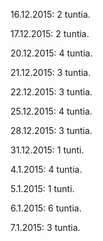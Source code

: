 16.12.2015: 2 tuntia.

17.12.2015: 2 tuntia.

20.12.2015: 4 tuntia.

21.12.2015: 3 tuntia.

22.12.2015: 3 tuntia.

25.12.2015: 4 tuntia.

28.12.2015: 3 tuntia.

31.12.2015: 1 tunti.

4.1.2015: 4 tuntia.

5.1.2015: 1 tunti.

6.1.2015: 6 tuntia.

7.1.2015: 3 tuntia.
